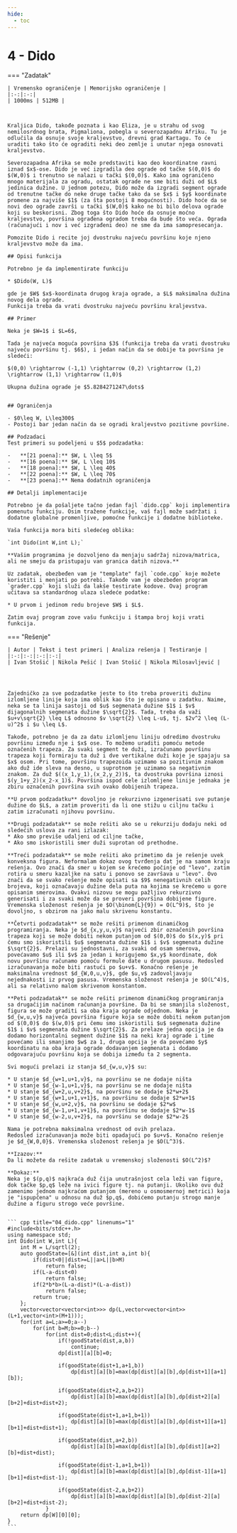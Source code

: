 ```yaml
---
hide:
  - toc
---
```


# 4 - Dido

=== "Zadatak"
	
	| Vremensko ograničenje | Memorijsko ograničenje |
	|:-:|:-:|
	| 1000ms | 512MB |
	
	
	
	Kraljica Dido, takođe poznata i kao Eliza, je u strahu od svog nemilosrdnog brata, Pigmaliona, pobegla u severozapadnu Afriku. Tu je odlučila da osnuje svoje kraljevstvo, drevni grad Kartagu. To će uraditi tako što će ograditi neki deo zemlje i unutar njega osnovati kraljevstvo. 
	
	Severozapadna Afrika se može predstaviti kao deo koordinatne ravni iznad $x$-ose. Dido je već izgradila deo ograde od tačke $(0,0)$ do $(W,0)$ i trenutno se nalazi u tački $(0,0)$. Kako ima ograničeno mnogo materijala za ogradu, ostatak ograde ne sme biti duži od $L$ jedinica dužine. U jednom potezu, Dido može da izgradi segment ograde od trenutne tačke do neke druge tačke tako da se $x$ i $y$ koordinate promene za najviše $1$ (za šta postoji 8 mogućnosti). Dido hoće da se novi deo ograde završi u tački $(W,0)$ kako ne bi bilo delova ograde koji su beskorisni. Zbog toga što Dido hoće da osnuje moćno kraljevstvo, površina ograđena ogradom treba da bude što veća. Ograda (računajući i nov i već izgrađeni deo) ne sme da ima samopresecanja.
	
	Pomozite Dido i recite joj dvostruku najveću površinu koje njeno kraljevstvo može da ima.
	
	## Opisi funkcija
	
	Potrebno je da implementirate funkciju
	
	* $Dido(W, L)$
	
	gde je $W$ $x$-koordinata drugog kraja ograde, a $L$ maksimalna dužina novog dela ograde.
	Funkcija treba da vrati dvostruku najveću površinu kraljevstva.
	
	## Primer
	
	Neka je $W=1$ i $L=6$,
	
	Tada je najveća moguća površina $3$ (funkcija treba da vrati dvostruku najveću površinu tj. $6$), i jedan način da se dobije ta površina je sledeći:
	
	$(0,0) \rightarrow (-1,1) \rightarrow (0,2) \rightarrow (1,2) \rightarrow (1,1) \rightarrow (1,0)$ 
	
	Ukupna dužina ograde je $5.8284271247\dots$
	
	
	## Ograničenja
	
	- $0\leq W, L\leq300$
	- Postoji bar jedan način da se ogradi kraljevstvo pozitivne površine.
	
	## Podzadaci
	Test primeri su podeljeni u $5$ podzadatka:
	
	-   **[21 poena]:** $W, L \leq 5$
	-   **[16 poena]:** $W, L \leq 10$
	-   **[18 poena]:** $W, L \leq 40$
	-   **[22 poena]:** $W, L \leq 70$
	-   **[23 poena]:** Nema dodatnih ograničenja
	
	## Detalji implementacije
	
	Potrebno je da pošaljete tačno jedan fajl `dido.cpp` koji implementira pomenutu funkciju. Osim tražene funkcije, vaš fajl može sadržati i dodatne globalne promenljive, pomoćne funkcije i dodatne biblioteke.
	
	Vaša funkcija mora biti sledećeg oblika:
	
	`int Dido(int W,int L);`
	
	**Vašim programima je dozvoljeno da menjaju sadržaj nizova/matrica, ali ne smeju da pristupaju van granica datih nizova.**
	
	Uz zadatak, obezbeđen vam je "template" fajl `code.cpp` koje možete koristiti i menjati po potrebi. Takođe vam je obezbeđen program `grader.cpp` koji služi da lakše testirate kodove. Ovaj program učitava sa standardnog ulaza sledeće podatke:
	
	* U prvom i jedinom redu brojeve $W$ i $L$.
	
	Zatim ovaj program zove vašu funkciju i štampa broj koji vrati funkcija.
	
=== "Rešenje"
	
	| Autor | Tekst i test primeri | Analiza rеšenja | Testiranje |
	|:-:|:-:|:-:|:-:|
	| Ivan Stošić | Nikola Pešić | Ivan Stošić | Nikola Milosavljević |
	
	
	
	
	Zajedničko za sve podzadatke jeste to što treba proveriti dužinu izlomljene linije koja ima oblik kao što je opisano u zadatku. Naime, neka se ta linija sastoji od $u$ segmenata dužine $1$ i $v$ dijagonalnih segmenata dužine $\sqrt{2}$. Tada, treba da važi $u+v\sqrt{2} \leq L$ odnosno $v \sqrt{2} \leq L-u$, tj. $2v^2 \leq (L-u)^2$ i $u \leq L$.
	
	Takođe, potrebno je da za datu izlomljenu liniju odredimo dvostruku površinu između nje i $x$ ose. To možemo uraditi pomoću metode označenih trapeza. Za svaki segment te duži, izračunamo površinu trapeza koji formiraju ta duž i dve vertikalne duži koje je spajaju sa $x$ osom. Pri tome, površinu trapezoida uzimamo sa pozitivnim znakom ako duž ide sleva na desno, u suprotnom je uzimamo sa negativnim znakom. Za duž $((x_1,y_1),(x_2,y_2))$, ta dvostruka površina iznosi $(y_1+y_2)(x_2-x_1)$. Površina ispod cele izlomljene linije jednaka je zbiru označenih površina svih ovako dobijenih trapeza.
	
	**U prvom podzadatku** dovoljno je rekurzivno izgenerisati sve putanje dužine do $L$, a zatim proveriti da li one stižu u ciljnu tačku i zatim izračunati njihovu površinu.
	
	**Drugi podzadatak** se može rešiti ako se u rekurziju dodaju neki od sledećih uslova za rani izlazak:
	* Ako smo previše udaljeni od ciljne tačke,
	* Ako smo iskoristili smer duži suprotan od prethodne.
	
	**Treći podzadatak** se može rešiti ako primetimo da je rešenje uvek konveksna figura. Neformalam dokaz ovog tvrđenja dat je na samom kraju rešenja. Ovo znači da smer u kojem se krećemo počinje od "levo", zatim rotira u smeru kazaljke na satu i ponovo se završava u "levo". Ovo znači da se svako rešenje može opisati sa $9$ nenegativnih celih brojeva, koji označavaju dužine dela puta na kojima se krećemo u gore opisanim smerovima. Ovakvi nizovu se mogu pažljivo rekurzivno generisati i za svaki može da se proveri površina dobijene figure. Vremenska složenost rešenja je $O(\binom{L}{9}) = O(L^9)$, što je dovoljno, s obzirom na jako malu skrivenu konstantu.
	
	**Četvrti podzadatak** se može rešiti primenom dinamičkog programiranja. Neka je $d_{x,y,u,v}$ najveći zbir označenih površina trapeza koji se može dobiti nekom putanjom od $(0,0)$ do $(x,y)$ pri čemu smo iskoristili $u$ segmenata dužine $1$ i $v$ segmenata dužine $\sqrt{2}$. Prelazi su jednostavni, za svaki od osam smerova, povećavamo $u$ ili $v$ za jedan i korigujemo $x,y$ koordinate, dok novu površinu računamo pomoću formule date u drugom pasusu. Redosled izračunavanja može biti rastući po $u+v$. Konačno rešenje je maksimalna vrednost $d_{W,0,u,v}$, gde $u,v$ zadovoljavaju nejednakosti iz prvog pasusa. Vremenska složenost rešenja je $O(L^4)$, ali sa relativno malom skrivenom konstantom.
	
	**Peti podzadatak** se može rešiti primenom dinamičkog programiranja sa drugačijim načinom računanja površine. Da bi se smanjila složenost, figura se može graditi sa oba kraja ograde odjednom. Neka je $d_{w,u,v}$ najveća površina figure koja se može dobiti nekom putanjom od $(0,0)$ do $(w,0)$ pri čemu smo iskoristili $u$ segmenata dužine $1$ i $v$ segmenata dužine $\sqrt{2}$. Za prelaze jedna opcija je da dodamo horizontalni segment dužine $1$ na neki kraj ograde i time povećamo ili smanjimo $w$ za 1, druga opcija je da povećamo $y$ koordinatu na oba kraja ograde dodavanjem segmenata i dodamo odgovarajuću površinu koja se dobija između ta 2 segmenta. 
	
	Svi mogući prelazi iz stanja $d_{w,u,v}$ su:
	
	* U stanje $d_{w+1,u+1,v}$, na površinu se ne dodaje ništa
	* U stanje $d_{w-1,u+1,v}$, na površinu se ne dodaje ništa
	* U stanje $d_{w+2,u,v+2}$, na površinu se dodaje $2*w+2$
	* U stanje $d_{w+1,u+1,v+1}$, na površinu se dodaje $2*w+1$
	* U stanje $d_{w,u+2,v}$, na površinu se dodaje $2*w$
	* U stanje $d_{w-1,u+1,v+1}$, na površinu se dodaje $2*w-1$
	* U stanje $d_{w-2,u,v+2}$, na površinu se dodaje $2*w-2$
	
	Nama je potrebna maksimalna vrednost od ovih prelaza. 
	Redosled izračunavanja može biti opadajući po $u+v$. Konačno rešenje je $d_{W,0,0}$. Vremenska složenost rešenja je $O(L^3)$.
	
	**Izazov:**
	Da li možete da rešite zadatak u vremenskoj složenosti $O(L^2)$?
	
	**Dokaz:**
	Neka je $(p,q)$ najkraća duž čija unutrašnjost cela leži van figure, dok tačke $p,q$ leže na ivici figure tj. na putanji. Ukoliko ovu duž zamenimo jednom najkraćom putanjom (mereno u osmosmernoj metrici) koja je "ispupčena" u odnosu na duž $p,q$, dobićemo putanju strogo manje dužine a figuru strogo veće površine.
	
	
	``` cpp title="04_dido.cpp" linenums="1"
	#include<bits/stdc++.h>
	using namespace std;
	int Dido(int W,int L){
		int M = L/sqrtl(2);
		auto goodState=[&](int dist,int a,int b){
			if(dist<0||dist>=L||a>L||b>M)
				return false;
			if(L-a-dist<0)
				return false;
			if(2*b*b>(L-a-dist)*(L-a-dist))
				return false;
			return true;
		};
		vector<vector<vector<int>>> dp(L,vector<vector<int>>(L+1,vector<int>(M+1)));
		for(int a=L;a>=0;a--)
			for(int b=M;b>=0;b--)
				for(int dist=0;dist<L;dist++){
					if(!goodState(dist,a,b))
						continue;
					dp[dist][a][b]=0;
					
					if(goodState(dist+1,a+1,b))
						dp[dist][a][b]=max(dp[dist][a][b],dp[dist+1][a+1][b]);
						
					if(goodState(dist+2,a,b+2))
						dp[dist][a][b]=max(dp[dist][a][b],dp[dist+2][a][b+2]+dist+dist+2);
						
					if(goodState(dist+1,a+1,b+1))
						dp[dist][a][b]=max(dp[dist][a][b],dp[dist+1][a+1][b+1]+dist+dist+1);
						
					if(goodState(dist,a+2,b))
						dp[dist][a][b]=max(dp[dist][a][b],dp[dist][a+2][b]+dist+dist);
					
					if(goodState(dist-1,a+1,b+1))
						dp[dist][a][b]=max(dp[dist][a][b],dp[dist-1][a+1][b+1]+dist+dist-1);
					
					if(goodState(dist-2,a,b+2))
						dp[dist][a][b]=max(dp[dist][a][b],dp[dist-2][a][b+2]+dist+dist-2);
				}
		return dp[W][0][0];
	}
	```

